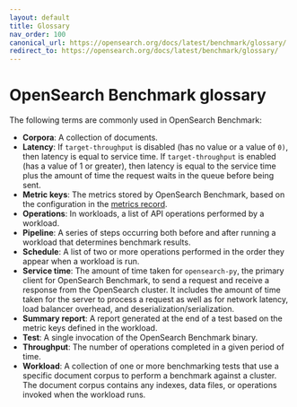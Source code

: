 ```yaml
---
layout: default
title: Glossary
nav_order: 100
canonical_url: https://opensearch.org/docs/latest/benchmark/glossary/
redirect_to: https://opensearch.org/docs/latest/benchmark/glossary/
---
```


# OpenSearch Benchmark glossary

The following terms are commonly used in OpenSearch Benchmark:

- **Corpora**: A collection of documents.
- **Latency**: If `target-throughput` is disabled (has no value or a value of `0)`, then latency is equal to service time. If `target-throughput` is enabled (has a value of 1 or greater), then latency is equal to the service time plus the amount of time the request waits in the queue before being sent.
- **Metric keys**: The metrics stored by OpenSearch Benchmark, based on the configuration in the [metrics record]({{site.url}}{{site.baseurl}}/benchmark/metrics/metric-records/).
- **Operations**: In workloads, a list of API operations performed by a workload.
- **Pipeline**: A series of steps occurring both before and after running a workload that determines benchmark results.
- **Schedule**: A list of two or more operations performed in the order they appear when a workload is run.
- **Service time**: The amount of time taken for `opensearch-py`, the primary client for OpenSearch Benchmark, to send a request and receive a response from the OpenSearch cluster. It includes the amount of time taken for the server to process a request as well as for network latency, load balancer overhead, and deserialization/serialization.
- **Summary report**: A report generated at the end of a test based on the metric keys defined in the workload.
- **Test**: A single invocation of the OpenSearch Benchmark binary.
- **Throughput**: The number of operations completed in a given period of time.
- **Workload**: A collection of one or more benchmarking tests that use a specific document corpus to perform a benchmark against a cluster. The document corpus contains any indexes, data files, or operations invoked when the workload runs.